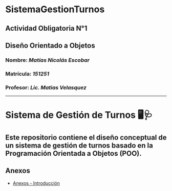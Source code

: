 # SistemaGestionTurnos

## Actividad Obligatoria N°1
## Diseño Orientado a Objetos
### **Nombre:** *Matías Nicolás Escobar*
### **Matrícula:** *151251*
### **Profesor:** *Lic. Matias Velasquez*
---
# Sistema de Gestión de Turnos 🖥️🩺
Este repositorio contiene el diseño conceptual de un sistema de gestión de turnos basado en la Programación Orientada a Objetos (POO).  
---
## Anexos  
 
- [Anexos - Introducción](anexos.md)  
